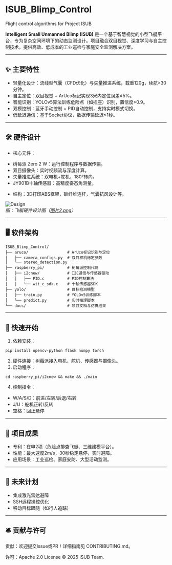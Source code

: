 # ISUB_Blimp_Control
Flight control algorithms for Project ISUB

**Intelligent Small Unmanned Blimp (ISUB)** 是一个基于智慧视觉的小型飞艇平台，专为复杂空间环境下的动态监测设计。项目融合双目视觉、深度学习与自主控制技术，提供高效、低成本的工业巡检与家庭安全监测解决方案。

---

## ✨ 主要特性
* 轻量化设计：流线型气囊（CFD优化）与矢量推进系统，载重120g，续航>30分钟。
* 自主定位：双目视觉 + ArUco标记实现3米内定位误差≤5%。
* 智能识别：YOLOv5算法训练危险点（如插座）识别，置信度>0.9。
* 双模控制：蓝牙手动控制 + PID自动控制，支持实时模式切换。
* 低延迟通信：基于Socket协议，数据传输延迟≤1秒。

---

## 🛠️ 硬件设计
-  核心元件：
  * 树莓派 Zero 2 W：运行控制程序与数据传输。
  * 双目摄像头：实时视频流与深度计算。
  * 矢量推进系统：双电机+舵机，180°转向。
  * JY901B十轴传感器：高精度姿态角测量。
-  结构：3D打印ABS框架，碳纤维连杆，气囊抗风设计等。

![Design](media/image2.png)  
*图：飞艇硬件设计图（[图片2.png](#)）*

---

## 🖥️ 软件架构
```plaintext
ISUB_Blimp_Control/
├── aruco/                 # ArUco标记识别与定位
│   ├── camera_configs.py  # 双目相机标定参数
│   └── stereo_detection.py
├── raspberry_pi/          # 树莓派控制代码
│   ├── i2cnew/            # I2C通信与传感器驱动
│   │   ├── PID.c          # PID控制算法
│   │   └── wit_c_sdk.c    # 十轴传感器SDK
├── yolo/                  # 目标检测模型
│   ├── train.py           # YOLOv5训练脚本
│   └── predict.py         # 实时推理脚本
└── docs/                  # 项目文档与仿真结果
```
---

## 🚀 快速开始
1. 依赖安装：
```
pip install opencv-python flask numpy torch
```
2. 硬件连接：树莓派接入电机、舵机、传感器与摄像头。
3. 启动程序：
```
cd raspberry_pi/i2cnew && make && ./main
```
4. 控制指令：
* W/A/S/D：前进/左转/后退/右转
* J/U：舵机正转/反转
* 空格：回正悬停

---

## 🎯 项目成果
* 专利：在申2项（危险点排查飞艇、三维建模平台）。
* 性能：最大速度2m/s，30秒稳定悬停，实时避障。
* 应用场景：工业巡检、家庭安防、大型活动监测。

---

## 🌟 未来计划
* 集成激光雷达避障
* SSH远程操控优化
* 移动目标跟随（如行人追踪）

---

## 🛎️ 贡献与许可
贡献：欢迎提交Issue或PR！详细指南见 CONTRIBUTING.md。

许可：Apache 2.0 License © 2025 ISUB Team.

